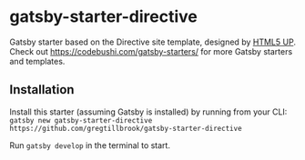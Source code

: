 # gatsby-starter-directive
Gatsby starter based on the Directive site template, designed by [HTML5 UP](https://html5up.net/directive). Check out https://codebushi.com/gatsby-starters/ for more Gatsby starters and templates.

## Installation

Install this starter (assuming Gatsby is installed) by running from your CLI:
`gatsby new gatsby-starter-directive https://github.com/gregtillbrook/gatsby-starter-directive`

Run `gatsby develop` in the terminal to start.
